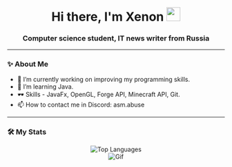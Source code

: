 <h1 align="center">Hi there, I'm Xenon
<img src="https://github.com/blackcater/blackcater/raw/main/images/Hi.gif" height="32"/></h1>
<h3 align="center">Computer science student, IT news writer from Russia</h3>

---

### ✨ About Me

- 🔭 I’m currently working on improving my programming skills.
- 🌱 I’m learning Java.
- 🕶 Skills - JavaFx, OpenGL, Forge API, Minecraft API, Git.
- 📫 How to contact me in Discord: asm.abuse

---

### 🛠 My Stats

<div align="center">
    <img src="https://github-readme-stats.vercel.app/api/top-langs/?username=XenonAsmov&layout=compact&theme=dark&langs_count=8" alt="Top Languages" />
</div>

<div align="center">
    <img src="https://cdn.discordapp.com/attachments/1323064014292516894/1325245445919866982/pixel.gif?ex=677b1680&is=6779c500&hm=83e273b72e7196e66c9acb6dc71e1a9b23eb861e42b78b48322d4060be88814b&" alt="Gif" />
</div>
